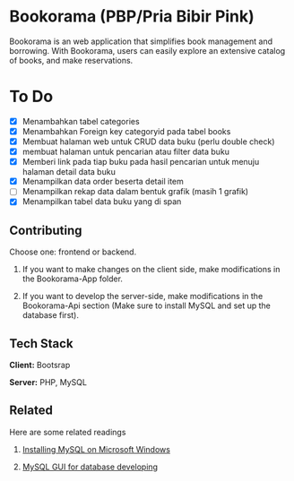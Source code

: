 
# Bookorama (PBP/Pria Bibir Pink)

Bookorama is an web application that simplifies book management and borrowing. With Bookorama, users can easily explore an extensive catalog of books, and make reservations.

# To Do
- [x] Menambahkan tabel categories
- [x] Menambahkan Foreign key categoryid pada tabel books
- [x] Membuat halaman web untuk CRUD data buku (perlu double check)
- [x] membuat halaman untuk pencarian atau filter data buku
- [x] Memberi link pada tiap buku pada hasil pencarian untuk menuju halaman detail data buku
- [x] Menampilkan data order beserta detail item
- [ ] Menampilkan rekap data dalam bentuk grafik (masih 1 grafik)
- [x] Menampilkan tabel data buku yang di span

## Contributing

Choose one: frontend or backend.
1. If you want to make changes on the client side, make modifications in the Bookorama-App folder.

2. If you want to develop the server-side, make modifications in the Bookorama-Api section (Make sure to install MySQL and set up the database first).


## Tech Stack

**Client:** Bootsrap

**Server:** PHP, MySQL


## Related

Here are some related readings

1. [Installing MySQL on Microsoft Windows](https://dev.mysql.com/doc/refman/8.0/en/windows-installation.html)

2. [MySQL GUI for database developing](https://github.com/webyog/sqlyog-community/wiki/Downloads)

